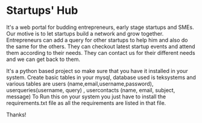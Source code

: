 # Startups' Hub

It's a web portal for budding entrepreneurs, early stage startups and SMEs. Our motive is to let startups build a network and grow together. 
Entrepreneurs can add a query for other startups to help him and also do the same for the others. They can checkout latest startup events and 
attend them according to their needs. They can contact us for their different needs and we can get back to them.

It's a python based project so make sure that you have it installed in your system. Create basic tables in your mysql, database used is teksystems and various tables are users (name,email,username,password), userqueries(username, query) , usercontacts (name, email, subject, message)
To Run this on your system you just have to install the requirements.txt file as all the requirements are listed in that file.


Thanks!
